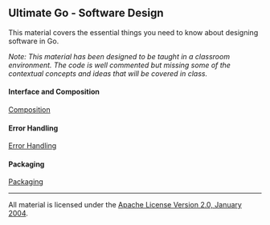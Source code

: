 ## Ultimate Go - Software Design

This material covers the essential things you need to know about designing software in Go.

*Note: This material has been designed to be taught in a classroom environment. The code is well commented but missing some of the contextual concepts and ideas that will be covered in class.*

#### Interface and Composition
[Composition](../../../go/design/composition/README.md)

#### Error Handling 
[Error Handling](../../../go/design/error_handling/README.md)

#### Packaging
[Packaging](../../../go/design/packaging/README.md)
___
All material is licensed under the [Apache License Version 2.0, January 2004](http://www.apache.org/licenses/LICENSE-2.0).

